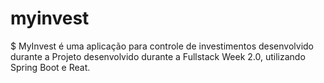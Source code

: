 # myinvest
 $ MyInvest é uma aplicação para controle de investimentos desenvolvido durante a Projeto desenvolvido durante a Fullstack Week 2.0, utilizando Spring Boot e Reat.
